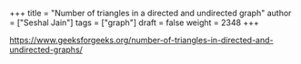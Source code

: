 +++
title = "Number of triangles in a directed and undirected graph"
author = ["Seshal Jain"]
tags = ["graph"]
draft = false
weight = 2348
+++

<https://www.geeksforgeeks.org/number-of-triangles-in-directed-and-undirected-graphs/>
